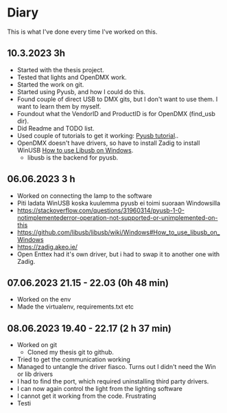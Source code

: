 # Diary

This is what I've done every time I've worked on this.

## 10.3.2023 3h

- Started with the thesis project.
- Tested that lights and OpenDMX work.
- Started the work on git.
- Started using Pyusb, and how I could do this.
- Found couple of direct USB to DMX gits, but I don't want to use them. I want to learn them by myself.
- Foundout what the VendorID and ProductID is for OpenDMX (find_usb dir).
- Did Readme and TODO list.
- Used couple of tutorials to get it working: [Pyusb tutorial](https://github.com/pyusb/pyusb/blob/master/docs/tutorial.rst)..
- OpenDMX doesn't have drivers, so have to install Zadig to install WinUSB [How to use Libusb on Windows](https://github.com/libusb/libusb/wiki/Windows#How_to_use_libusb_on_Windows).
  - libusb is the backend for pyusb.

## 06.06.2023 3 h
- Worked on connecting the lamp to the software
- Piti ladata WinUSB koska kuulemma pyusb ei toimi suoraan Windowsilla
- https://stackoverflow.com/questions/31960314/pyusb-1-0-notimplementederror-operation-not-supported-or-unimplemented-on-this
- https://github.com/libusb/libusb/wiki/Windows#How_to_use_libusb_on_Windows
- https://zadig.akeo.ie/
- Open Enttex had it's own driver, but i had to swap it to another one with Zadig.

## 07.06.2023 21.15 - 22.03 (0h 48 min)
- Worked on the env
- Made the virtualenv, requirements.txt etc


## 08.06.2023 19.40 - 22.17 (2 h 37 min)
- Worked on git
  - Cloned my thesis git to github.
- Tried to get the communication working
- Managed to untangle the driver fiasco. Turns out I didn't need the Win or lib drivers
- I had to find the port, which required uninstalling third party drivers.
- I can now again control the light from the lighting software
- I cannot get it working from the code. Frustrating
- Testi
